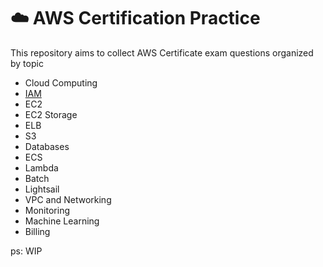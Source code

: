 # ☁️ AWS Certification Practice

This repository aims to collect AWS Certificate exam questions organized by topic

- Cloud Computing
- [IAM](./IAM)
- EC2
- EC2 Storage
- ELB
- S3
- Databases
- ECS
- Lambda
- Batch
- Lightsail
- VPC and Networking
- Monitoring
- Machine Learning
- Billing

ps: WIP
